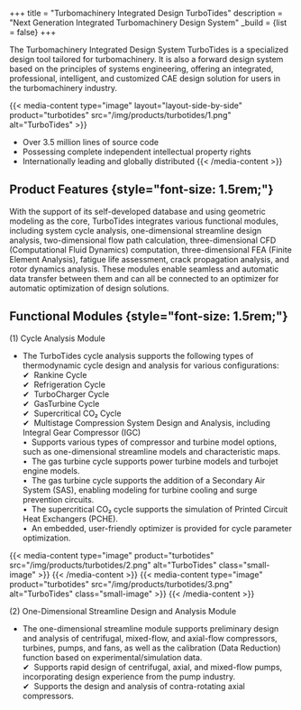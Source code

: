 +++
title = "Turbomachinery Integrated Design TurboTides"
description = "Next Generation Integrated Turbomachinery Design System"
_build = {list = false}
+++

The Turbomachinery Integrated Design System TurboTides is a specialized design tool tailored for turbomachinery. It is also a forward design system based on the principles of systems engineering, offering an integrated, professional, intelligent, and customized CAE design solution for users in the turbomachinery industry.

{{< media-content type="image" layout="layout-side-by-side" product="turbotides" src="/img/products/turbotides/1.png" alt="TurboTides" >}}
- Over 3.5 million lines of source code
- Possessing complete independent intellectual property rights
- Internationally leading and globally distributed
{{< /media-content >}}

## Product Features {style="font-size: 1.5rem;"}
With the support of its self-developed database and using geometric modeling as the core, TurboTides integrates various functional modules, including system cycle analysis, one-dimensional streamline design analysis, two-dimensional flow path calculation, three-dimensional CFD (Computational Fluid Dynamics) computation, three-dimensional FEA (Finite Element Analysis), fatigue life assessment, crack propagation analysis, and rotor dynamics analysis. These modules enable seamless and automatic data transfer between them and can all be connected to an optimizer for automatic optimization of design solutions.

## Functional Modules {style="font-size: 1.5rem;"}
(1) Cycle Analysis Module  
- The TurboTides cycle analysis supports the following types of thermodynamic cycle design and analysis for various configurations:  
✔&nbsp; Rankine Cycle  
✔&nbsp; Refrigeration Cycle  
✔&nbsp; TurboCharger Cycle   
✔&nbsp; GasTurbine Cycle  
✔&nbsp; Supercritical CO₂ Cycle  
✔&nbsp; Multistage Compression System Design and Analysis, including Integral Gear Compressor (IGC)  
•&nbsp; Supports various types of compressor and turbine model options, such as one-dimensional streamline models and characteristic maps.   
•&nbsp; The gas turbine cycle supports power turbine models and turbojet engine models.    
•&nbsp; The gas turbine cycle supports the addition of a Secondary Air System (SAS), enabling modeling for turbine cooling and surge prevention circuits.  
•&nbsp; The supercritical CO₂ cycle supports the simulation of Printed Circuit Heat Exchangers (PCHE).  
•&nbsp; An embedded, user-friendly optimizer is provided for cycle parameter optimization.  

{{< media-content type="image" product="turbotides" src="/img/products/turbotides/2.png" alt="TurboTides" class="small-image" >}}
{{< /media-content >}}
{{< media-content type="image" product="turbotides" src="/img/products/turbotides/3.png" alt="TurboTides" class="small-image" >}}
{{< /media-content >}}

(2) One-Dimensional Streamline Design and Analysis Module
- The one-dimensional streamline module supports preliminary design and analysis of centrifugal, mixed-flow, and axial-flow compressors, turbines, pumps, and fans, as well as the calibration (Data Reduction) function based on experimental/simulation data.  
✔&nbsp; Supports rapid design of centrifugal, axial, and mixed-flow pumps, incorporating design experience from the pump industry.  
✔&nbsp; Supports the design and analysis of contra-rotating axial compressors.  

